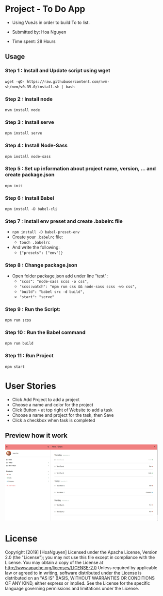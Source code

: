 # Project - To Do App
- Using VueJs in order to build To to list.

- Submitted by: Hoa Nguyen
- Time spent: 28 Hours

## Usage
### Step 1 : Install and Update script using wget
`wget -qO- https://raw.githubusercontent.com/nvm-sh/nvm/v0.35.0/install.sh | bash`

### Step 2 : Install node
`nvm install node`


### Step 3 : Install serve
`npm install serve`

### Step 4 : Install Node-Sass
`npm install node-sass` 

### Step 5 : Set up information about project name, version, ... and create package.json
`npm init`

### Step 6 : Install Babel
`npm install -D babel-cli`

### Step 7 : Install env preset and create .babelrc file
- `npm install -D babel-preset-env`
- Create your `.babelrc` file:
    - `touch .babelrc`
- And write the following:
    - `{"presets": ["env"]}`

### Step 8 : Change package.json
- Open folder package.json add under line "test":
    - `"scss": "node-sass scss -o css",`
    - `"scss:watch": "npm run css && node-sass scss -wo css",`
    - `"build": "babel src -d build",`
    - `"start": "serve"`

### Step 9 : Run the Script: 
`npm run scss`

### Step 10 : Run the Babel command
`npm run build`

### Step 11 : Run Project
`npm start` 


# User Stories
- Click Add Project to add a project
- Choose a name and color for the project
- Click Button `+` at top right of Website to add a task
- Choose a name and project for the task, then Save
- Click a checkbox when task is completed

## Preview how it work

![ToDoApp!](https://github.com/hoanguyen1203/prime-ex-fe-006/blob/master/todolist.gif)


# License
Copyright [2019] [HoaNguyen] Licensed under the Apache License, Version 2.0 (the "License"); you may not use this file except in compliance with the License. You may obtain a copy of the License at http://www.apache.org/licenses/LICENSE-2.0 Unless required by applicable law or agreed to in writing, software distributed under the License is distributed on an "AS IS" BASIS, WITHOUT WARRANTIES OR CONDITIONS OF ANY KIND, either express or implied. See the License for the specific language governing permissions and limitations under the License.

